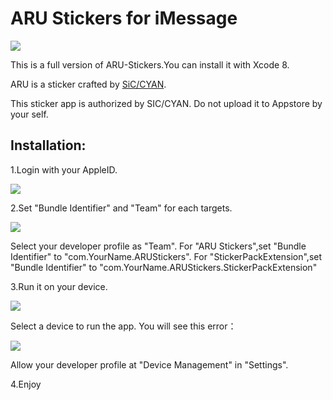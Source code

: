 # ARU Stickers for iMessage
![](http://ww3.sinaimg.cn/large/801b780ajw1f7y2edry6tj20sg0sg3zo.jpg)

This is a full version of ARU-Stickers.You can install it with Xcode 8.

ARU is a sticker crafted by [SiC/CYAN](http://weibo.com/silenthiker).

This sticker app is authorized by SIC/CYAN. Do not upload it to Appstore by your self.

## Installation:
1.Login with your AppleID.

![](http://ww1.sinaimg.cn/large/801b780ajw1f87bc0d6huj21bw10sdln.jpg)

2.Set "Bundle Identifier" and "Team" for each targets.

![](http://ww3.sinaimg.cn/large/801b780ajw1f87bk35ee9j20qi0d076z.jpg)

Select your developer profile as "Team".
For "ARU Stickers",set "Bundle Identifier" to "com.YourName.ARUStickers".
For "StickerPackExtension",set "Bundle Identifier" to "com.YourName.ARUStickers.StickerPackExtension"

3.Run it on your device.

![](http://ww4.sinaimg.cn/large/801b780ajw1f87bqmmretj20ji066dh3.jpg)

Select a device to run the app.
You will see this error：

![](http://ww1.sinaimg.cn/large/801b780ajw1f87byv3v9rj20w20gkdgx.jpg)

Allow your developer profile at "Device Management" in "Settings".

4.Enjoy


